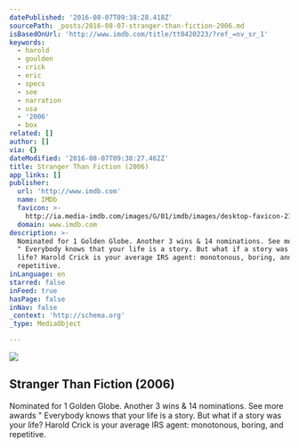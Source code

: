```yaml
---
datePublished: '2016-08-07T09:38:28.418Z'
sourcePath: _posts/2016-08-07-stranger-than-fiction-2006.md
isBasedOnUrl: 'http://www.imdb.com/title/tt0420223/?ref_=nv_sr_1'
keywords:
  - harold
  - goulden
  - crick
  - eric
  - specs
  - see
  - narration
  - usa
  - '2006'
  - box
related: []
author: []
via: {}
dateModified: '2016-08-07T09:38:27.462Z'
title: Stranger Than Fiction (2006)
app_links: []
publisher:
  url: 'http://www.imdb.com'
  name: IMDb
  favicon: >-
    http://ia.media-imdb.com/images/G/01/imdb/images/desktop-favicon-2165806970._CB282524575_.ico
  domain: www.imdb.com
description: >-
  Nominated for 1 Golden Globe. Another 3 wins & 14 nominations. See more awards
  " Everybody knows that your life is a story. But what if a story was your
  life? Harold Crick is your average IRS agent: monotonous, boring, and
  repetitive.
inLanguage: en
starred: false
inFeed: true
hasPage: false
inNav: false
_context: 'http://schema.org'
_type: MediaObject

---
```

<article style=""><img src="https://imgflo.herokuapp.com/graph/vahj1ThiexotieMo/0862598dd051b9638e17c482f7063261/noop.jpg?input=http%3A%2F%2Fweb.archive.org%2Fweb%2F20160412172316%2Fhttp%3A%2F%2Fia.media-imdb.com%2Fimages%2FM%2FMV5BMTY5MjA3MTY2Ml5BMl5BanBnXkFtZTcwNTMzNzYzMw%40%40._V1_UY1200_CR88%2C0%2C630%2C1200_AL_.jpg" /><h1>Stranger Than Fiction (2006)</h1><p>Nominated for 1 Golden Globe. Another 3 wins &amp; 14 nominations. See more awards " Everybody knows that your life is a story. But what if a story was your life? Harold Crick is your average IRS agent: monotonous, boring, and repetitive.</p></article>